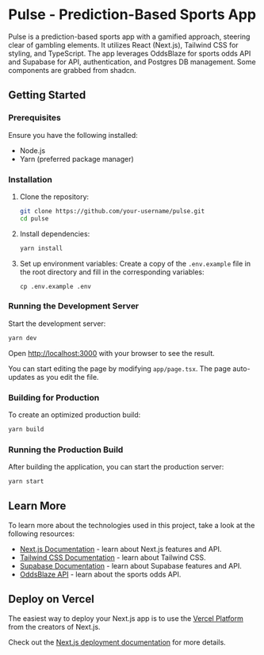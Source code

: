 # Pulse - Prediction-Based Sports App

Pulse is a prediction-based sports app with a gamified approach, steering clear of gambling elements. It utilizes React (Next.js), Tailwind CSS for styling, and TypeScript. The app leverages OddsBlaze for sports odds API and Supabase for API, authentication, and Postgres DB management. Some components are grabbed from shadcn.

## Getting Started

### Prerequisites

Ensure you have the following installed:

- Node.js
- Yarn (preferred package manager)

### Installation

1. Clone the repository:

   ```bash
   git clone https://github.com/your-username/pulse.git
   cd pulse
   ```

2. Install dependencies:

   ```bash
   yarn install
   ```

3. Set up environment variables:
   Create a copy of the `.env.example` file in the root directory and fill in the corresponding variables:
   ```env
   cp .env.example .env
   ```

### Running the Development Server

Start the development server:

```bash
yarn dev
```

Open [http://localhost:3000](http://localhost:3000) with your browser to see the result.

You can start editing the page by modifying `app/page.tsx`. The page auto-updates as you edit the file.

### Building for Production

To create an optimized production build:

```bash
yarn build
```

### Running the Production Build

After building the application, you can start the production server:

```bash
yarn start
```

## Learn More

To learn more about the technologies used in this project, take a look at the following resources:

- [Next.js Documentation](https://nextjs.org/docs) - learn about Next.js features and API.
- [Tailwind CSS Documentation](https://tailwindcss.com/docs) - learn about Tailwind CSS.
- [Supabase Documentation](https://supabase.com/docs) - learn about Supabase features and API.
- [OddsBlaze API](https://docs.oddsblaze.com/) - learn about the sports odds API.

## Deploy on Vercel

The easiest way to deploy your Next.js app is to use the [Vercel Platform](https://vercel.com) from the creators of Next.js.

Check out the [Next.js deployment documentation](https://nextjs.org/docs/deployment) for more details.

